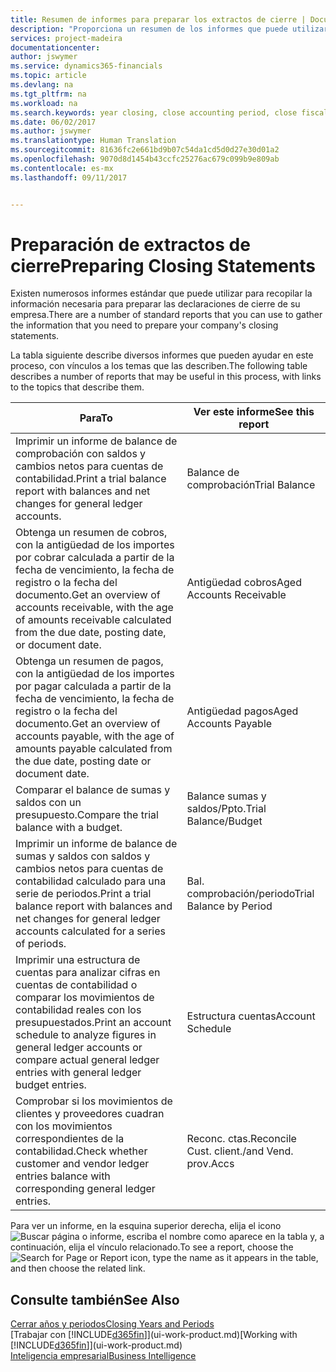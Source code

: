 ```yaml
---
title: Resumen de informes para preparar los extractos de cierre | Documentos de Microsoft
description: "Proporciona un resumen de los informes que puede utilizar para recopilar la información necesaria para preparar los extractos de cierre de su empresa cuando cierre el ejercicio."
services: project-madeira
documentationcenter: 
author: jswymer
ms.service: dynamics365-financials
ms.topic: article
ms.devlang: na
ms.tgt_pltfrm: na
ms.workload: na
ms.search.keywords: year closing, close accounting period, close fiscal year, aging, creditor payments, vendor payments, assets, liabilities, equity, analysis, reporting, financial report, business intelligence, BI, Power Bi, KPI
ms.date: 06/02/2017
ms.author: jswymer
ms.translationtype: Human Translation
ms.sourcegitcommit: 81636fc2e661bd9b07c54da1cd5d0d27e30d01a2
ms.openlocfilehash: 9070d8d1454b43ccfc25276ac679c099b9e809ab
ms.contentlocale: es-mx
ms.lasthandoff: 09/11/2017


---
```

# <a name="preparing-closing-statements"></a><span data-ttu-id="b22c1-103">Preparación de extractos de cierre</span><span class="sxs-lookup"><span data-stu-id="b22c1-103">Preparing Closing Statements</span></span>
<span data-ttu-id="b22c1-104">Existen numerosos informes estándar que puede utilizar para recopilar la información necesaria para preparar las declaraciones de cierre de su empresa.</span><span class="sxs-lookup"><span data-stu-id="b22c1-104">There are a number of standard reports that you can use to gather the information that you need to prepare your company's closing statements.</span></span>

<span data-ttu-id="b22c1-105">La tabla siguiente describe diversos informes que pueden ayudar en este proceso, con vínculos a los temas que las describen.</span><span class="sxs-lookup"><span data-stu-id="b22c1-105">The following table describes a number of reports that may be useful in this process, with links to the topics that describe them.</span></span>

| <span data-ttu-id="b22c1-106">Para</span><span class="sxs-lookup"><span data-stu-id="b22c1-106">To</span></span> | <span data-ttu-id="b22c1-107">Ver este informe</span><span class="sxs-lookup"><span data-stu-id="b22c1-107">See this report</span></span> |
| --- | --- |
| <span data-ttu-id="b22c1-108">Imprimir un informe de balance de comprobación con saldos y cambios netos para cuentas de contabilidad.</span><span class="sxs-lookup"><span data-stu-id="b22c1-108">Print a trial balance report with balances and net changes for general ledger accounts.</span></span> |<span data-ttu-id="b22c1-109">Balance de comprobación</span><span class="sxs-lookup"><span data-stu-id="b22c1-109">Trial Balance</span></span> |
| <span data-ttu-id="b22c1-110">Obtenga un resumen de cobros, con la antigüedad de los importes por cobrar calculada a partir de la fecha de vencimiento, la fecha de registro o la fecha del documento.</span><span class="sxs-lookup"><span data-stu-id="b22c1-110">Get an overview of accounts receivable, with the age of amounts receivable calculated from the due date, posting date, or document date.</span></span> |<span data-ttu-id="b22c1-111">Antigüedad cobros</span><span class="sxs-lookup"><span data-stu-id="b22c1-111">Aged Accounts Receivable</span></span> |
| <span data-ttu-id="b22c1-112">Obtenga un resumen de pagos, con la antigüedad de los importes por pagar calculada a partir de la fecha de vencimiento, la fecha de registro o la fecha del documento.</span><span class="sxs-lookup"><span data-stu-id="b22c1-112">Get an overview of accounts payable, with the age of amounts payable calculated from the due date, posting date or document date.</span></span> |<span data-ttu-id="b22c1-113">Antigüedad pagos</span><span class="sxs-lookup"><span data-stu-id="b22c1-113">Aged Accounts Payable</span></span> |
| <span data-ttu-id="b22c1-114">Comparar el balance de sumas y saldos con un presupuesto.</span><span class="sxs-lookup"><span data-stu-id="b22c1-114">Compare the trial balance with a budget.</span></span> |<span data-ttu-id="b22c1-115">Balance sumas y saldos/Ppto.</span><span class="sxs-lookup"><span data-stu-id="b22c1-115">Trial Balance/Budget</span></span> |
| <span data-ttu-id="b22c1-116">Imprimir un informe de balance de sumas y saldos con saldos y cambios netos para cuentas de contabilidad calculado para una serie de periodos.</span><span class="sxs-lookup"><span data-stu-id="b22c1-116">Print a trial balance report with balances and net changes for general ledger accounts calculated for a series of periods.</span></span> |<span data-ttu-id="b22c1-117">Bal. comprobación/periodo</span><span class="sxs-lookup"><span data-stu-id="b22c1-117">Trial Balance by Period</span></span> |
| <span data-ttu-id="b22c1-118">Imprimir una estructura de cuentas para analizar cifras en cuentas de contabilidad o comparar los movimientos de contabilidad reales con los presupuestados.</span><span class="sxs-lookup"><span data-stu-id="b22c1-118">Print an account schedule to analyze figures in general ledger accounts or compare actual general ledger entries with general ledger budget entries.</span></span> |<span data-ttu-id="b22c1-119">Estructura cuentas</span><span class="sxs-lookup"><span data-stu-id="b22c1-119">Account Schedule</span></span> |
| <span data-ttu-id="b22c1-120">Comprobar si los movimientos de clientes y proveedores cuadran con los movimientos correspondientes de la contabilidad.</span><span class="sxs-lookup"><span data-stu-id="b22c1-120">Check whether customer and vendor ledger entries balance with corresponding general ledger entries.</span></span> |<span data-ttu-id="b22c1-121">Reconc. ctas.</span><span class="sxs-lookup"><span data-stu-id="b22c1-121">Reconcile Cust.</span></span> <span data-ttu-id="b22c1-122">client./</span><span class="sxs-lookup"><span data-stu-id="b22c1-122">and Vend.</span></span> <span data-ttu-id="b22c1-123">prov.</span><span class="sxs-lookup"><span data-stu-id="b22c1-123">Accs</span></span> |

<span data-ttu-id="b22c1-124">Para ver un informe, en la esquina superior derecha, elija el icono ![Buscar página o informe](media/ui-search/search_small.png "icono Buscar página o informe"), escriba el nombre como aparece en la tabla y, a continuación, elija el vínculo relacionado.</span><span class="sxs-lookup"><span data-stu-id="b22c1-124">To see a report, choose the ![Search for Page or Report](media/ui-search/search_small.png "Search for Page or Report icon") icon, type the name as it appears in the table, and then choose the related link.</span></span>

## <a name="see-also"></a><span data-ttu-id="b22c1-125">Consulte también</span><span class="sxs-lookup"><span data-stu-id="b22c1-125">See Also</span></span>
[<span data-ttu-id="b22c1-126">Cerrar años y periodos</span><span class="sxs-lookup"><span data-stu-id="b22c1-126">Closing Years and Periods</span></span>](year-close-years-periods.md)  
<span data-ttu-id="b22c1-127">[Trabajar con [!INCLUDE[d365fin](includes/d365fin_md.md)]](ui-work-product.md)</span><span class="sxs-lookup"><span data-stu-id="b22c1-127">[Working with [!INCLUDE[d365fin](includes/d365fin_md.md)]](ui-work-product.md)</span></span>  
[<span data-ttu-id="b22c1-128">Inteligencia empresarial</span><span class="sxs-lookup"><span data-stu-id="b22c1-128">Business Intelligence</span></span>](bi.md)

